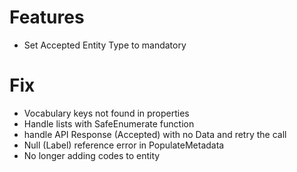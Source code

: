 # Features
- Set Accepted Entity Type to mandatory

# Fix
- Vocabulary keys not found in properties
- Handle lists with SafeEnumerate function
- handle API Response (Accepted) with no Data and retry the call
- Null (Label) reference error in PopulateMetadata
- No longer adding codes to entity